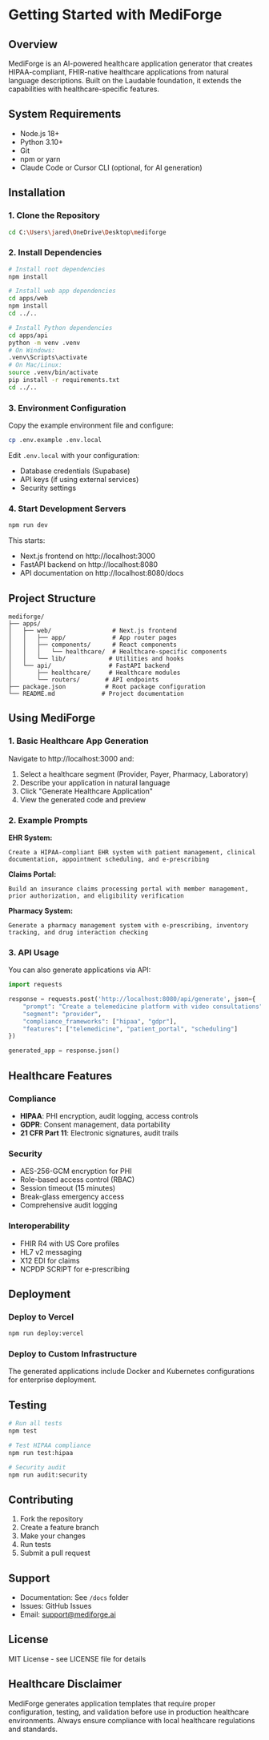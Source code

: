 # Getting Started with MediForge

## Overview

MediForge is an AI-powered healthcare application generator that creates HIPAA-compliant, FHIR-native healthcare applications from natural language descriptions. Built on the Laudable foundation, it extends the capabilities with healthcare-specific features.

## System Requirements

- Node.js 18+ 
- Python 3.10+
- Git
- npm or yarn
- Claude Code or Cursor CLI (optional, for AI generation)

## Installation

### 1. Clone the Repository

```bash
cd C:\Users\jared\OneDrive\Desktop\mediforge
```

### 2. Install Dependencies

```bash
# Install root dependencies
npm install

# Install web app dependencies
cd apps/web
npm install
cd ../..

# Install Python dependencies
cd apps/api
python -m venv .venv
# On Windows:
.venv\Scripts\activate
# On Mac/Linux:
source .venv/bin/activate
pip install -r requirements.txt
cd ../..
```

### 3. Environment Configuration

Copy the example environment file and configure:

```bash
cp .env.example .env.local
```

Edit `.env.local` with your configuration:
- Database credentials (Supabase)
- API keys (if using external services)
- Security settings

### 4. Start Development Servers

```bash
npm run dev
```

This starts:
- Next.js frontend on http://localhost:3000
- FastAPI backend on http://localhost:8080
- API documentation on http://localhost:8080/docs

## Project Structure

```
mediforge/
├── apps/
│   ├── web/                 # Next.js frontend
│   │   ├── app/             # App router pages
│   │   ├── components/      # React components
│   │   │   └── healthcare/  # Healthcare-specific components
│   │   └── lib/            # Utilities and hooks
│   └── api/                # FastAPI backend
│       ├── healthcare/     # Healthcare modules
│       └── routers/       # API endpoints
├── package.json           # Root package configuration
└── README.md             # Project documentation
```

## Using MediForge

### 1. Basic Healthcare App Generation

Navigate to http://localhost:3000 and:

1. Select a healthcare segment (Provider, Payer, Pharmacy, Laboratory)
2. Describe your application in natural language
3. Click "Generate Healthcare Application"
4. View the generated code and preview

### 2. Example Prompts

**EHR System:**
```
Create a HIPAA-compliant EHR system with patient management, clinical documentation, appointment scheduling, and e-prescribing
```

**Claims Portal:**
```
Build an insurance claims processing portal with member management, prior authorization, and eligibility verification
```

**Pharmacy System:**
```
Generate a pharmacy management system with e-prescribing, inventory tracking, and drug interaction checking
```

### 3. API Usage

You can also generate applications via API:

```python
import requests

response = requests.post('http://localhost:8080/api/generate', json={
    "prompt": "Create a telemedicine platform with video consultations",
    "segment": "provider",
    "compliance_frameworks": ["hipaa", "gdpr"],
    "features": ["telemedicine", "patient_portal", "scheduling"]
})

generated_app = response.json()
```

## Healthcare Features

### Compliance
- **HIPAA**: PHI encryption, audit logging, access controls
- **GDPR**: Consent management, data portability
- **21 CFR Part 11**: Electronic signatures, audit trails

### Security
- AES-256-GCM encryption for PHI
- Role-based access control (RBAC)
- Session timeout (15 minutes)
- Break-glass emergency access
- Comprehensive audit logging

### Interoperability
- FHIR R4 with US Core profiles
- HL7 v2 messaging
- X12 EDI for claims
- NCPDP SCRIPT for e-prescribing

## Deployment

### Deploy to Vercel

```bash
npm run deploy:vercel
```

### Deploy to Custom Infrastructure

The generated applications include Docker and Kubernetes configurations for enterprise deployment.

## Testing

```bash
# Run all tests
npm test

# Test HIPAA compliance
npm run test:hipaa

# Security audit
npm run audit:security
```

## Contributing

1. Fork the repository
2. Create a feature branch
3. Make your changes
4. Run tests
5. Submit a pull request

## Support

- Documentation: See `/docs` folder
- Issues: GitHub Issues
- Email: support@mediforge.ai

## License

MIT License - see LICENSE file for details

## Healthcare Disclaimer

MediForge generates application templates that require proper configuration, testing, and validation before use in production healthcare environments. Always ensure compliance with local healthcare regulations and standards.